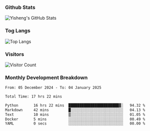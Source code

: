 ### Github Stats
![Yisheng's GitHub Stats](https://github-readme-stats-9qabuvhk1-gongyisheng.vercel.app/api?username=gongyisheng&count_private=true&show_icons=true)
### Tog Langs
![Top Langs](https://github-readme-stats-9qabuvhk1-gongyisheng.vercel.app/api/top-langs/?username=gongyisheng&layout=compact)
### Visitors
![Visitor Count](https://profile-counter.glitch.me/gongyisheng/count.svg)
### Monthly Development Breakdown
<!--START_SECTION:waka-->

```txt
From: 05 December 2024 - To: 04 January 2025

Total Time: 17 hrs 22 mins

Python       16 hrs 22 mins  ███████████████████████▓░   94.32 %
Markdown     42 mins         █░░░░░░░░░░░░░░░░░░░░░░░░   04.13 %
Text         10 mins         ▒░░░░░░░░░░░░░░░░░░░░░░░░   01.05 %
Docker       5 mins          ░░░░░░░░░░░░░░░░░░░░░░░░░   00.49 %
YAML         0 secs          ░░░░░░░░░░░░░░░░░░░░░░░░░   00.00 %
```

<!--END_SECTION:waka-->

